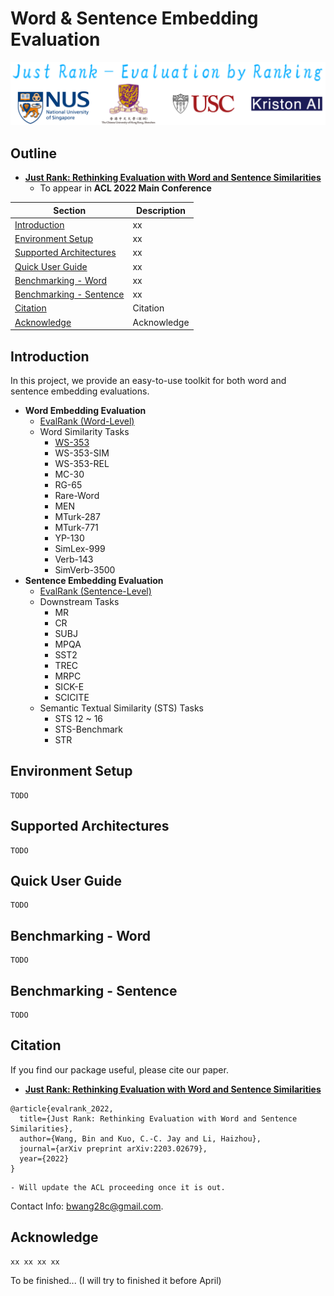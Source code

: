 # Word & Sentence Embedding Evaluation

<p align="center">
  <img src="img/logo.png" width="600" height="auto" />
</p>

## Outline

- [**Just Rank: Rethinking Evaluation with Word and Sentence Similarities**](https://arxiv.org/abs/2203.02679)
    - To appear in **ACL 2022 Main Conference**

<div align="center">

| Section | Description |
|-|-|
| [Introduction](#Introduction)          							| xx                    		    |
| [Environment Setup](#Environment-Setup) 							| xx                    		    |
| [Supported Architectures](#Supported-Architectures) 				| xx                    		    |
| [Quick User Guide](#Quick-User-Guide)							    | xx                    		    |
| [Benchmarking - Word](#Benchmarking---Word)						| xx                    		    |
| [Benchmarking - Sentence](#Benchmarking---Sentence)				| xx                    		    |
| [Citation](#Citation)												| Citation                    		|
| [Acknowledge](#Acknowledge)										| Acknowledge		   		 		|

</div>

## Introduction

In this project, we provide an easy-to-use toolkit for both word and sentence embedding evaluations.

- **Word Embedding Evaluation**
    - [EvalRank (Word-Level)](https://arxiv.org/abs/2203.02679)
    - Word Similarity Tasks
        - [WS-353](https://dl.acm.org/doi/10.1145/503104.503110)
        - WS-353-SIM
        - WS-353-REL
        - MC-30
        - RG-65
        - Rare-Word
        - MEN
        - MTurk-287
        - MTurk-771
        - YP-130
        - SimLex-999
        - Verb-143
        - SimVerb-3500
- **Sentence Embedding Evaluation**
    - [EvalRank (Sentence-Level)](https://arxiv.org/abs/2203.02679)
    - Downstream Tasks
        - MR
        - CR
        - SUBJ
        - MPQA
        - SST2
        - TREC
        - MRPC
        - SICK-E
        - SCICITE
    - Semantic Textual Similarity (STS) Tasks
        - STS 12 ~ 16
        - STS-Benchmark
        - STR


## Environment Setup

    TODO

## Supported Architectures 

    TODO

## Quick User Guide

    TODO

## Benchmarking - Word

    TODO

## Benchmarking - Sentence

    TODO

## Citation

If you find our package useful, please cite our paper.
- [**Just Rank: Rethinking Evaluation with Word and Sentence Similarities**](https://arxiv.org/abs/2203.02679)

```
@article{evalrank_2022,
  title={Just Rank: Rethinking Evaluation with Word and Sentence Similarities},
  author={Wang, Bin and Kuo, C.-C. Jay and Li, Haizhou},
  journal={arXiv preprint arXiv:2203.02679},
  year={2022}
}
```
    - Will update the ACL proceeding once it is out.

Contact Info: [bwang28c@gmail.com](mailto:bwang28c@gmail.com).

## Acknowledge

    xx xx xx xx

To be finished... (I will try to finished it before April)
